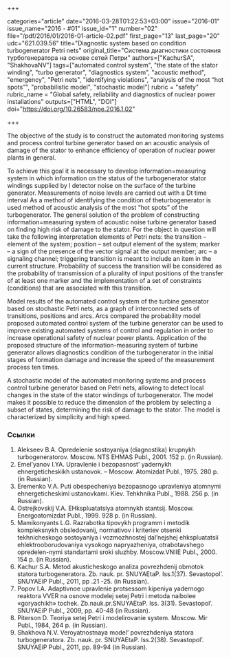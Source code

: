 +++

categories="article"
date="2016-03-28T01:22:53+03:00"
issue="2016-01"
issue_name="2016 - #01"
issue_id="1"
number="02"
file="/pdf/2016/01/2016-01-article-02.pdf"
first_page="13"
last_page="20"
udc="621.039.56"
title="Diagnostic system based on condition turbogenerator Petri nets"
original_title="Система диагностики состояния турбогенератора на основе сетей Петри"
authors=["KachurSA", "ShakhovaNV"]
tags=["automated control system", "the state of the stator winding", "turbo generator", "diagnostics system", "acoustic method", "emergency", "Petri nets", "identifying violations", "analysis of the most “hot spots”", "probabilistic model", "stochastic model"]
rubric = "safety"
rubric_name = "Global safety, reliability and diagnostics of nuclear power installations"
outputs=["HTML", "DOI"]
doi="https://doi.org/10.26583/npe.2016.1.02"

+++

The objective of the study is to construct the automated monitoring systems and process control turbine generator based on an acoustic analysis of damage of the stator to enhance efficiency of operation of nuclear power plants in general.

To achieve this goal it is necessary to develop information=measuring system in which information on the status of the turbogenerator stator windings supplied by l detector noise on the surface of the turbine generator. Measurements of noise levels are carried out with a Dt time interval As a method of identifying the condition of theturbogenerator is used method of acoustic analysis of the most “hot spots” of the turbogenerator. The general solution of the problem of constructing information=measuring system of acoustic noise turbine generator based on finding high risk of damage to the stator. For the object in question will take the following interpretation elements of Petri nets: the transition – element of the system; position – set output element of the system; marker – a sign of the presence of the vector signal at the output member; arc – a signaling channel; triggering transition is meant to include an item in the current structure. Probability of success the transition will be considered as the probability of transmission of a plurality of input positions of the transfer of at least one marker and the implementation of a set of constraints (conditions) that are associated with this transition.

Model results of the automated control system of the turbine generator based on stochastic Petri nets, as a graph of interconnected sets of transitions, positions and arcs. Arcs compared the probability model proposed automated control system of the turbine generator can be used to improve existing automated systems of control and regulation in order to increase operational safety of nuclear power plants. Application of the proposed structure of the information-measuring system of turbine generator allows diagnostics condition of the turbogenerator in the initial stages of formation damage and increase the speed of the measurement process ten times.

A stochastic model of the automated monitoring systems and process control turbine generator based on Petri nets, allowing to detect local changes in the state of the stator windings of turbogenerator. The model makes it possible to reduce the dimension of the problem by selecting a subset of states, determining the risk of damage to the stator. The model is characterized by simplicity and high speed.

### Ссылки

1. Аlekseev B.А. Opredelenie sostoyaniya (diagnostika) krupnykh turbogeneratorov. Moscow. NTS EHMАS Publ., 2001. 152 p. (in Russian).
2. Emel’yanov I.YA. Upravlenie i bezopasnost’ yadernykh ehnergeticheskikh ustanovok. – Moscow. Аtomizdat Publ., 1975. 280 p. (in Russian).
3. Eremenko V.А. Puti obespecheniya bezopasnogo upravleniya atomnymi ehnergeticheskimi ustanovkami. Kiev. Tehkhnika Publ., 1988. 256 p. (in Russian).
4. Ostrejkovskij V.А. EHkspluatatsiya atomnykh stantsij. Moscow. Energoatomizdat Publ., 1999. 928 p. (in Russian).
5. Mamikonyants L.G. Razrabotka tipovykh programm i metodik kompleksnykh obsledovanij, normativov i kriteriev otsenki tekhnicheskogo sostoyaniya i vozmozhnostej dal’nejshej ehkspluatatsii ehlektrooborudovaniya vysokogo napryazheniya, otrabotavshego opredelen-nymi standartami sroki sluzhby. Moscow.VNIIE Publ., 2000. 154 p. (in Russian).
6. Kachur S.А. Metod akusticheskogo analiza povrezhdenij obmotok statora turbogeneratora. Zb. nauk. pr. SNUYAEtaP. Iss.1(37). Sevastopol’. SNUYAEiP Publ., 2011, pp .21 -25. (in Russian).
7. Popov I.А. Аdaptivnoe upravlenie protsessom kipeniya yadernogo reaktora VVER na osnove modelej setej Petri i metoda naibolee «goryachikh» tochek. Zb.nauk.pr.SNUYAEtaP. Iss. 3(31). Sevastopol’. SNUYAEiP Publ., 2009, pp. 40-48 (in Russian).
8. Piterson D. Teoriya setej Petri i modelirovanie system. Moscow. Mir Publ., 1984, 264 p. (in Russian).
9. Shakhova N.V. Veroyatnostnaya model’ povrezhdeniya statora turbogeneratora. Zb. nauk. pr. SNUYAEtaP. Iss.2(38). Sevastopol’. SNUYAEiP Publ., 2011, pp. 89-94 (in Russian).